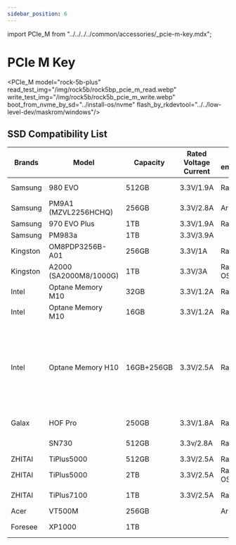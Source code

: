```yaml
---
sidebar_position: 6
---
```


import PCIe_M from "../../../../common/accessories/\_pcie-m-key.mdx";

# PCIe M Key

<PCIe_M model="rock-5b-plus" read_test_img="/img/rock5b/rock5bp_pcie_m_read.webp" write_test_img="/img/rock5b/rock5b_pcie_m_write.webp" boot_from_nvme_by_sd="../install-os/nvme" flash_by_rkdevtool="../../low-level-dev/maskrom/windows"/>

## SSD Compatibility List

<div className='gpio_style'>

| Brands   | Model                  | Capacity   | Rated Voltage Current | Test environment | Compatibility      | Read-write rate                  | Note                                                                                                         |
| -------- | ---------------------- | ---------- | --------------------- | ---------------- | ------------------ | -------------------------------- | ------------------------------------------------------------------------------------------------------------ |
| Samsung  | 980 EVO                | 512GB      | 3.3V/1.9A             | Radxa OS         | recognizable       | Read:1.0GB/s<br/>Write:991MB/s   |                                                                                                              |
| Samsung  | PM9A1 (MZVL2256HCHQ)   | 256GB      | 3.3V/2.8A             | Armbian          | recognizable       | Read:14.8MB/s<br/>Write:9.72MB/s |                                                                                                              |
| Samsung  | 970 EVO Plus           | 1TB        | 3.3V/1.9A             | Radxa OS         | recognizable       |                                  |                                                                                                              |
| Samsung  | PM983a                 | 1TB        | 3.3V/3.9A             |                  | **unrecognizable** |                                  |                                                                                                              |
| Kingston | OM8PDP3256B-A01        | 256GB      | 3.3V/1A               | Radxa OS         | recognizable       |                                  |                                                                                                              |
| Kingston | A2000 (SA2000M8/1000G) | 1TB        | 3.3V/3A               | Radxa OS/Armbian | recognizable       | Read:980MB/s<br/>Write:888MB/s   |                                                                                                              |
| Intel    | Optane Memory M10      | 32GB       | 3.3V/1.2A             | Radxa OS         | recognizable       |                                  |                                                                                                              |
| Intel    | Optane Memory M10      | 16GB       | 3.3V/1.2A             | Radxa OS         | recognizable       |                                  |                                                                                                              |
| Intel    | Optane Memory H10      | 16GB+256GB | 3.3V/2.5A             | Radxa OS         | recognizable       | Read:910MB/s<br/>Write:170MB/s   | Only 16G can be recognized in default configuration, full capacity can be recognized after PCI-E separation. |
| Galax    | HOF Pro                | 250GB      | 3.3V/1.8A             | Radxa OS         | recognizable       | Read:2.1GB/s<br/>Write:680MB/s   |                                                                                                              |
|          | SN730                  | 512GB      | 3.3v/2.8A             | Radxa OS         | recognizable       | Read:1.4GB/s<br/>Write:670MB/s   |                                                                                                              |
| ZHITAI   | TiPlus5000             | 512GB      | 3.3V/2.5A             | Radxa OS         | recognizable       |                                  |                                                                                                              |
| ZHITAI   | TiPlus5000             | 2TB        | 3.3V/2.5A             | Radxa OS/Armbian | recognizable       | Read:1.3GB/s<br/>Write:745MB/s   |                                                                                                              |
| ZHITAI   | TiPlus7100             | 1TB        | 3.3V/2.5A             | Radxa OS         | recognizable       | Read:2.9GB/s<br/>Write:2.2GB/s   |                                                                                                              |
| Acer     | VT500M                 | 256GB      |                       | Armbian          | **unrecognizable** |                                  |                                                                                                              |
| Foresee  | XP1000                 | 1TB        |                       |                  | recognizable       | Read:2.0GB/s<br/>Write:2.0GB/s   |                                                                                                              |

</div>
